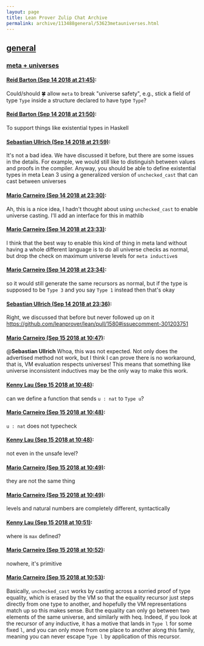 ```yaml
---
layout: page
title: Lean Prover Zulip Chat Archive 
permalink: archive/113488general/53623metauniverses.html
---
```


## [general](index.html)
### [meta + universes](53623metauniverses.html)

#### [Reid Barton (Sep 14 2018 at 21:45)](https://leanprover.zulipchat.com/#narrow/stream/113488-general/topic/meta%20%2B%20universes/near/133974969):
Could/should :four_leaf_clover: allow `meta` to break "universe safety", e.g., stick a field of type `Type` inside a structure declared to have type `Type`?

#### [Reid Barton (Sep 14 2018 at 21:50)](https://leanprover.zulipchat.com/#narrow/stream/113488-general/topic/meta%20%2B%20universes/near/133975221):
To support things like existential types in Haskell

#### [Sebastian Ullrich (Sep 14 2018 at 21:59)](https://leanprover.zulipchat.com/#narrow/stream/113488-general/topic/meta%20%2B%20universes/near/133975646):
It's not a bad idea. We have discussed it before, but there are some issues in the details. For example, we would still like to distinguish between values and proofs in the compiler. Anyway, you should be able to define existential types in meta Lean 3 using a generalized version of `unchecked_cast` that can cast between universes

#### [Mario Carneiro (Sep 14 2018 at 23:30)](https://leanprover.zulipchat.com/#narrow/stream/113488-general/topic/meta%20%2B%20universes/near/133980222):
Ah, this is a nice idea, I hadn't thought about using `unchecked_cast` to enable universe casting. I'll add an interface for this in mathlib

#### [Mario Carneiro (Sep 14 2018 at 23:33)](https://leanprover.zulipchat.com/#narrow/stream/113488-general/topic/meta%20%2B%20universes/near/133980318):
I think that the best way to enable this kind of thing in meta land without having a whole different language is to do all universe checks as normal, but drop the check on maximum universe levels for `meta inductive`s

#### [Mario Carneiro (Sep 14 2018 at 23:34)](https://leanprover.zulipchat.com/#narrow/stream/113488-general/topic/meta%20%2B%20universes/near/133980377):
so it would still generate the same recursors as normal, but if the type is supposed to be `Type 3` and you say `Type 1` instead then that's okay

#### [Sebastian Ullrich (Sep 14 2018 at 23:36)](https://leanprover.zulipchat.com/#narrow/stream/113488-general/topic/meta%20%2B%20universes/near/133980492):
Right, we discussed that before but never followed up on it https://github.com/leanprover/lean/pull/1580#issuecomment-301203751

#### [Mario Carneiro (Sep 15 2018 at 10:47)](https://leanprover.zulipchat.com/#narrow/stream/113488-general/topic/meta%20%2B%20universes/near/134003123):
@**Sebastian Ullrich** Whoa, this was not expected. Not only does the advertised method not work, but I think I can prove there is no workaround, that is, VM evaluation respects universes! This means that something like universe inconsistent inductives may be the only way to make this work.

#### [Kenny Lau (Sep 15 2018 at 10:48)](https://leanprover.zulipchat.com/#narrow/stream/113488-general/topic/meta%20%2B%20universes/near/134003181):
can we define a function that sends `u : nat` to `Type u`?

#### [Mario Carneiro (Sep 15 2018 at 10:48)](https://leanprover.zulipchat.com/#narrow/stream/113488-general/topic/meta%20%2B%20universes/near/134003182):
`u : nat` does not typecheck

#### [Kenny Lau (Sep 15 2018 at 10:48)](https://leanprover.zulipchat.com/#narrow/stream/113488-general/topic/meta%20%2B%20universes/near/134003185):
not even in the unsafe level?

#### [Mario Carneiro (Sep 15 2018 at 10:49)](https://leanprover.zulipchat.com/#narrow/stream/113488-general/topic/meta%20%2B%20universes/near/134003190):
they are not the same thing

#### [Mario Carneiro (Sep 15 2018 at 10:49)](https://leanprover.zulipchat.com/#narrow/stream/113488-general/topic/meta%20%2B%20universes/near/134003192):
levels and natural numbers are completely different, syntactically

#### [Kenny Lau (Sep 15 2018 at 10:51)](https://leanprover.zulipchat.com/#narrow/stream/113488-general/topic/meta%20%2B%20universes/near/134003257):
where is `max` defined?

#### [Mario Carneiro (Sep 15 2018 at 10:52)](https://leanprover.zulipchat.com/#narrow/stream/113488-general/topic/meta%20%2B%20universes/near/134003296):
nowhere, it's primitive

#### [Mario Carneiro (Sep 15 2018 at 10:53)](https://leanprover.zulipchat.com/#narrow/stream/113488-general/topic/meta%20%2B%20universes/near/134003307):
Basically, `unchecked_cast` works by casting across a sorried proof of type equality, which is erased by the VM so that the equality recursor just steps directly from one type to another, and hopefully the VM representations match up so this makes sense. But the equality can only go between two elements of the same universe, and similarly with heq. Indeed, if you look at the recursor of any inductive, it has a motive that lands in `Type l` for some fixed `l`, and you can only move from one place to another along this family, meaning you can never escape `Type l` by application of this recursor.


